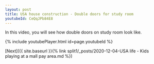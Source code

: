 ```yaml
---
layout: post
title: USA house construction - Double doors for study room
youtubeId: CeQqJPb84E8
---
```

 
In this video, you will see how double doors on study room look like.
 
 
 


{% include youtubePlayer.html id=page.youtubeId %}
 
 
[Next]({{ site.baseurl }}{% link split1/_posts/2020-12-04-USA life - Kids playing at a mall pay area.md %})
